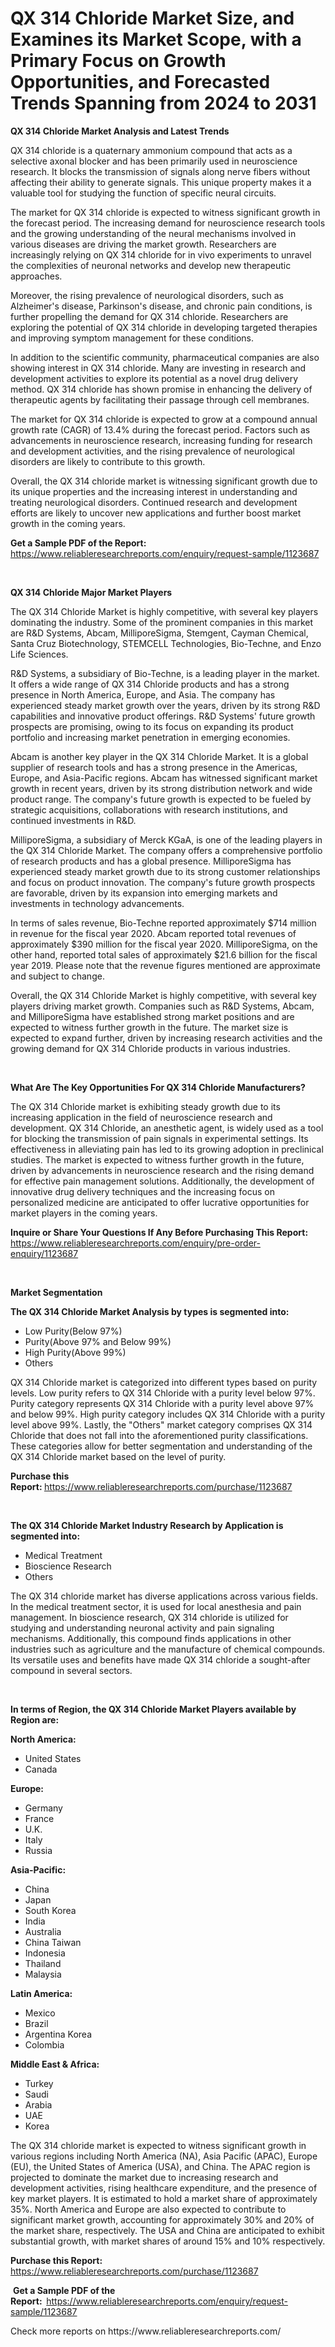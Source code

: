 <p><h1>QX 314 Chloride Market Size, and Examines its Market Scope, with a Primary Focus on Growth Opportunities, and Forecasted Trends Spanning from 2024 to 2031</h1></p><p><strong>QX 314 Chloride Market Analysis and Latest Trends</strong></p>
<p><p>QX 314 chloride is a quaternary ammonium compound that acts as a selective axonal blocker and has been primarily used in neuroscience research. It blocks the transmission of signals along nerve fibers without affecting their ability to generate signals. This unique property makes it a valuable tool for studying the function of specific neural circuits.</p><p>The market for QX 314 chloride is expected to witness significant growth in the forecast period. The increasing demand for neuroscience research tools and the growing understanding of the neural mechanisms involved in various diseases are driving the market growth. Researchers are increasingly relying on QX 314 chloride for in vivo experiments to unravel the complexities of neuronal networks and develop new therapeutic approaches.</p><p>Moreover, the rising prevalence of neurological disorders, such as Alzheimer's disease, Parkinson's disease, and chronic pain conditions, is further propelling the demand for QX 314 chloride. Researchers are exploring the potential of QX 314 chloride in developing targeted therapies and improving symptom management for these conditions.</p><p>In addition to the scientific community, pharmaceutical companies are also showing interest in QX 314 chloride. Many are investing in research and development activities to explore its potential as a novel drug delivery method. QX 314 chloride has shown promise in enhancing the delivery of therapeutic agents by facilitating their passage through cell membranes.</p><p>The market for QX 314 chloride is expected to grow at a compound annual growth rate (CAGR) of 13.4% during the forecast period. Factors such as advancements in neuroscience research, increasing funding for research and development activities, and the rising prevalence of neurological disorders are likely to contribute to this growth.</p><p>Overall, the QX 314 chloride market is witnessing significant growth due to its unique properties and the increasing interest in understanding and treating neurological disorders. Continued research and development efforts are likely to uncover new applications and further boost market growth in the coming years.</p></p>
<p><strong>Get a Sample PDF of the Report:&nbsp;</strong> <a href="https://www.reliableresearchreports.com/enquiry/request-sample/1123687">https://www.reliableresearchreports.com/enquiry/request-sample/1123687</a></p>
<p>&nbsp;</p>
<p><strong>QX 314 Chloride Major Market Players</strong></p>
<p><p>The QX 314 Chloride Market is highly competitive, with several key players dominating the industry. Some of the prominent companies in this market are R&D Systems, Abcam, MilliporeSigma, Stemgent, Cayman Chemical, Santa Cruz Biotechnology, STEMCELL Technologies, Bio-Techne, and Enzo Life Sciences. </p><p>R&D Systems, a subsidiary of Bio-Techne, is a leading player in the market. It offers a wide range of QX 314 Chloride products and has a strong presence in North America, Europe, and Asia. The company has experienced steady market growth over the years, driven by its strong R&D capabilities and innovative product offerings. R&D Systems' future growth prospects are promising, owing to its focus on expanding its product portfolio and increasing market penetration in emerging economies.</p><p>Abcam is another key player in the QX 314 Chloride Market. It is a global supplier of research tools and has a strong presence in the Americas, Europe, and Asia-Pacific regions. Abcam has witnessed significant market growth in recent years, driven by its strong distribution network and wide product range. The company's future growth is expected to be fueled by strategic acquisitions, collaborations with research institutions, and continued investments in R&D.</p><p>MilliporeSigma, a subsidiary of Merck KGaA, is one of the leading players in the QX 314 Chloride Market. The company offers a comprehensive portfolio of research products and has a global presence. MilliporeSigma has experienced steady market growth due to its strong customer relationships and focus on product innovation. The company's future growth prospects are favorable, driven by its expansion into emerging markets and investments in technology advancements.</p><p>In terms of sales revenue, Bio-Techne reported approximately $714 million in revenue for the fiscal year 2020. Abcam reported total revenues of approximately $390 million for the fiscal year 2020. MilliporeSigma, on the other hand, reported total sales of approximately $21.6 billion for the fiscal year 2019. Please note that the revenue figures mentioned are approximate and subject to change.</p><p>Overall, the QX 314 Chloride Market is highly competitive, with several key players driving market growth. Companies such as R&D Systems, Abcam, and MilliporeSigma have established strong market positions and are expected to witness further growth in the future. The market size is expected to expand further, driven by increasing research activities and the growing demand for QX 314 Chloride products in various industries.</p></p>
<p>&nbsp;</p>
<p><strong>What Are The Key Opportunities For QX 314 Chloride Manufacturers?</strong></p>
<p><p>The QX 314 Chloride market is exhibiting steady growth due to its increasing application in the field of neuroscience research and development. QX 314 Chloride, an anesthetic agent, is widely used as a tool for blocking the transmission of pain signals in experimental settings. Its effectiveness in alleviating pain has led to its growing adoption in preclinical studies. The market is expected to witness further growth in the future, driven by advancements in neuroscience research and the rising demand for effective pain management solutions. Additionally, the development of innovative drug delivery techniques and the increasing focus on personalized medicine are anticipated to offer lucrative opportunities for market players in the coming years.</p></p>
<p><strong>Inquire or Share Your Questions If Any Before Purchasing This Report:</strong> <a href="https://www.reliableresearchreports.com/enquiry/pre-order-enquiry/1123687">https://www.reliableresearchreports.com/enquiry/pre-order-enquiry/1123687</a></p>
<p>&nbsp;</p>
<p><strong>Market Segmentation</strong></p>
<p><strong>The QX 314 Chloride Market Analysis by types is segmented into:</strong></p>
<p><ul><li>Low Purity(Below 97%)</li><li>Purity(Above 97% and Below 99%)</li><li>High Purity(Above 99%)</li><li>Others</li></ul></p>
<p><p>QX 314 Chloride market is categorized into different types based on purity levels. Low purity refers to QX 314 Chloride with a purity level below 97%. Purity category represents QX 314 Chloride with a purity level above 97% and below 99%. High purity category includes QX 314 Chloride with a purity level above 99%. Lastly, the "Others" market category comprises QX 314 Chloride that does not fall into the aforementioned purity classifications. These categories allow for better segmentation and understanding of the QX 314 Chloride market based on the level of purity.</p></p>
<p><strong>Purchase this Report:&nbsp;</strong><a href="https://www.reliableresearchreports.com/purchase/1123687">https://www.reliableresearchreports.com/purchase/1123687</a></p>
<p>&nbsp;</p>
<p><strong>The QX 314 Chloride Market Industry Research by Application is segmented into:</strong></p>
<p><ul><li>Medical Treatment</li><li>Bioscience Research</li><li>Others</li></ul></p>
<p><p>The QX 314 chloride market has diverse applications across various fields. In the medical treatment sector, it is used for local anesthesia and pain management. In bioscience research, QX 314 chloride is utilized for studying and understanding neuronal activity and pain signaling mechanisms. Additionally, this compound finds applications in other industries such as agriculture and the manufacture of chemical compounds. Its versatile uses and benefits have made QX 314 chloride a sought-after compound in several sectors.</p></p>
<p>&nbsp;</p>
<p><strong>In terms of Region, the QX 314 Chloride Market Players available by Region are:</strong></p>
<p>
    <p> <strong> North America: </strong>
        <ul>
            <li>United States</li>
            <li>Canada</li>
        </ul>
        </p> 
    <p> <strong> Europe: </strong>
        <ul>
            <li>Germany</li>
            <li>France</li>
            <li>U.K.</li>
            <li>Italy</li>
            <li>Russia</li>
        </ul>
        </p> 
    <p> <strong> Asia-Pacific: </strong>
        <ul>
            <li>China</li>
            <li>Japan</li>
            <li>South Korea</li>
            <li>India</li>
            <li>Australia</li>
            <li>China Taiwan</li>
            <li>Indonesia</li>
            <li>Thailand</li>
            <li>Malaysia</li>
        </ul>
        </p> 
    <p> <strong> Latin America: </strong>
        <ul>
            <li>Mexico</li>
            <li>Brazil</li>
            <li>Argentina Korea</li>
            <li>Colombia</li>
        </ul>
        </p> 
    <p> <strong> Middle East & Africa: </strong>
        <ul>
            <li>Turkey</li>
            <li>Saudi</li>
            <li>Arabia</li>
            <li>UAE</li>
            <li>Korea</li>
        </ul>
    </p>
    </p>
<p><p>The QX 314 chloride market is expected to witness significant growth in various regions including North America (NA), Asia Pacific (APAC), Europe (EU), the United States of America (USA), and China. The APAC region is projected to dominate the market due to increasing research and development activities, rising healthcare expenditure, and the presence of key market players. It is estimated to hold a market share of approximately 35%. North America and Europe are also expected to contribute to significant market growth, accounting for approximately 30% and 20% of the market share, respectively. The USA and China are anticipated to exhibit substantial growth, with market shares of around 15% and 10% respectively.</p></p>
<p><strong>Purchase this Report: </strong><a href="https://www.reliableresearchreports.com/purchase/1123687">https://www.reliableresearchreports.com/purchase/1123687</a></p>
<p>&nbsp;<strong>Get a Sample PDF of the Report:&nbsp;&nbsp;</strong><a href="https://www.reliableresearchreports.com/enquiry/request-sample/1123687">https://www.reliableresearchreports.com/enquiry/request-sample/1123687</a></p>
<p><strong></strong></p>
<p>Check more reports on https://www.reliableresearchreports.com/</p>
